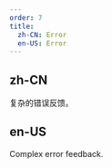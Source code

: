 ```yaml
---
order: 7
title:
  zh-CN: Error
  en-US: Error
---
```


## zh-CN

复杂的错误反馈。

## en-US

Complex error feedback.

